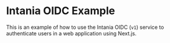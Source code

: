 # Intania OIDC Example

This is an example of how to use the Intania OIDC (`v1`) service to authenticate users in a web application using Next.js.
